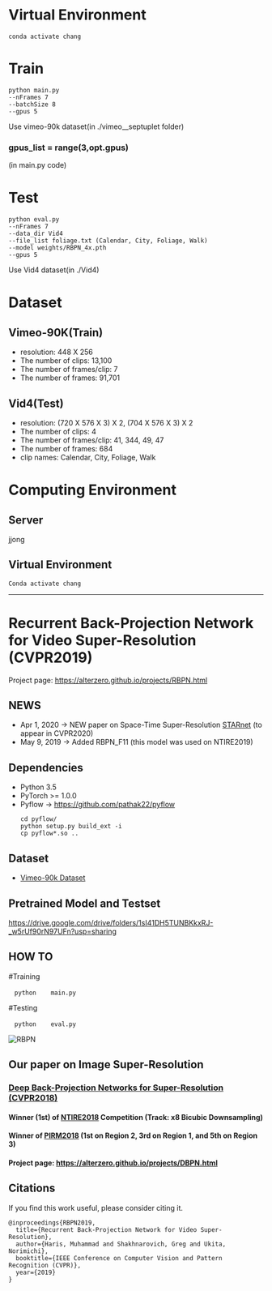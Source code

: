# Virtual Environment
```
conda activate chang
```

# Train
```
python main.py
--nFrames 7
--batchSize 8
--gpus 5
```

Use vimeo-90k dataset(in ./vimeo__septuplet folder)

### gpus_list = range(3,opt.gpus)
(in main.py code)

# Test
```
python eval.py
--nFrames 7
--data_dir Vid4
--file_list foliage.txt (Calendar, City, Foliage, Walk)
--model weights/RBPN_4x.pth
--gpus 5
```

Use Vid4 dataset(in ./Vid4)

# Dataset
## Vimeo-90K(Train)
* resolution: 448 X 256
* The number of clips: 13,100
* The number of frames/clip: 7
* The number of frames: 91,701

## Vid4(Test)
* resolution: (720 X 576 X 3) X 2, (704 X 576 X 3) X 2
* The number of clips: 4
* The number of frames/clip: 41, 344, 49, 47
* The number of frames: 684
* clip names: Calendar, City, Foliage, Walk

# Computing Environment
## Server
jjong
## Virtual Environment
```Conda activate chang```

----------------------------------------------------------------------------------


# Recurrent Back-Projection Network for Video Super-Resolution (CVPR2019)

Project page: https://alterzero.github.io/projects/RBPN.html

## NEWS
* Apr 1, 2020 -> NEW paper on Space-Time Super-Resolution [STARnet](https://github.com/alterzero/STARnet) (to appear in CVPR2020)
* May 9, 2019 -> Added RBPN_F11 (this model was used on NTIRE2019)

## Dependencies
* Python 3.5
* PyTorch >= 1.0.0
* Pyflow -> https://github.com/pathak22/pyflow
  ```Shell
  cd pyflow/
  python setup.py build_ext -i
  cp pyflow*.so ..
  ```

## Dataset
* [Vimeo-90k Dataset](http://toflow.csail.mit.edu)

## Pretrained Model and Testset
https://drive.google.com/drive/folders/1sI41DH5TUNBKkxRJ-_w5rUf90rN97UFn?usp=sharing

## HOW TO

#Training

    ```python
    main.py
    ```

#Testing

    ```python
    eval.py
    ```

![RBPN](https://alterzero.github.io/projects/RBPN.png)

## Our paper on Image Super-Resolution
### [Deep Back-Projection Networks for Super-Resolution (CVPR2018)](https://github.com/alterzero/DBPN-Pytorch)
#### Winner (1st) of [NTIRE2018](http://openaccess.thecvf.com/content_cvpr_2018_workshops/papers/w13/Timofte_NTIRE_2018_Challenge_CVPR_2018_paper.pdf) Competition (Track: x8 Bicubic Downsampling)
#### Winner of [PIRM2018](https://arxiv.org/pdf/1809.07517.pdf) (1st on Region 2, 3rd on Region 1, and 5th on Region 3)
#### Project page: https://alterzero.github.io/projects/DBPN.html


## Citations
If you find this work useful, please consider citing it.
```
@inproceedings{RBPN2019,
  title={Recurrent Back-Projection Network for Video Super-Resolution},
  author={Haris, Muhammad and Shakhnarovich, Greg and Ukita, Norimichi},
  booktitle={IEEE Conference on Computer Vision and Pattern Recognition (CVPR)},
  year={2019}
}
```
